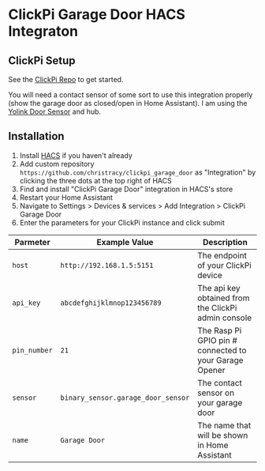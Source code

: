 # ClickPi Garage Door HACS Integraton

## ClickPi Setup
See the [ClickPi Repo](https://github.com/ChrisTracy/clickpi) to get started.

You will need a contact sensor of some sort to use this integration properly (show the garage door as closed/open in Home Assistant). I am using the [Yolink Door Sensor](https://shop.yosmart.com/collections/door-sensors/products/ys7704) and hub.

## Installation

1. Install [HACS](https://www.hacs.xyz/docs/use/) if you haven't already
2. Add custom repository `https://github.com/christracy/clickpi_garage_door` as "Integration" by clicking the three dots at the top right of HACS
3. Find and install "ClickPi Garage Door" integration in HACS's store
4. Restart your Home Assistant
5. Navigate to Settings > Devices & services > Add Integration > ClickPi Garage Door
6. Enter the parameters for your ClickPi instance and click submit

| Parmeter     | Example Value                      | Description                                            |
| ------------ | ---------------------------------- | ------------------------------------------------------ |
| `host`       | `http://192.168.1.5:5151`          | The endpoint of your ClickPi device                    |   
| `api_key`    | `abcdefghijklmnop123456789`        | The api key obtained from the ClickPi admin console    |
| `pin_number` | `21`                               | The Rasp Pi GPIO pin # connected to your Garage Opener |
| `sensor`     | `binary_sensor.garage_door_sensor` | The contact sensor on your garage door                 |
| `name`       | `Garage Door`                      | The name that will be shown in Home Assistant          |